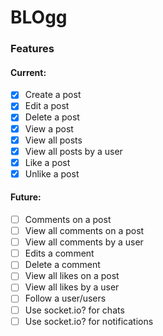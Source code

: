 # BLOgg
### Features
#### Current:
- [x] Create a post
- [x] Edit a post
- [x] Delete a post
- [x] View a post
- [x] View all posts
- [x] View all posts by a user
- [x] Like a post
- [x] Unlike a post
#### Future:
- [ ] Comments on a post
- [ ] View all comments on a post
- [ ] View all comments by a user
- [ ] Edits a comment
- [ ] Delete a comment
- [ ] View all likes on a post
- [ ] View all likes by a user
- [ ] Follow a user/users
- [ ] Use socket.io? for chats
- [ ] Use socket.io? for notifications